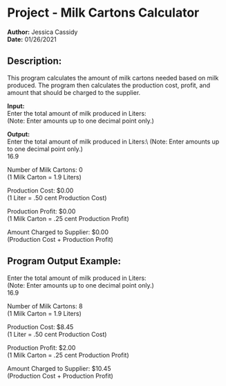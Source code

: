 # Project - Milk Cartons Calculator
**Author:**     Jessica Cassidy\
**Date:**       01/26/2021

## Description: 
This program calculates the amount of milk cartons needed based on milk produced. The program then calculates the production cost, profit, and amount that should be charged to the supplier. 

**Input:**\
Enter the total amount of milk produced in Liters:\
(Note: Enter amounts up to one decimal point only.)

**Output:**\
Enter the total amount of milk produced in Liters:\ 
(Note: Enter amounts up to one decimal point only.)\
16.9

Number of Milk Cartons: 0\
(1 Milk Carton = 1.9 Liters)

Production Cost: $0.00\
(1 Liter = .50 cent Production Cost)

Production Profit: $0.00\
(1 Milk Carton = .25 cent Production Profit)

Amount Charged to Supplier: $0.00\
(Production Cost + Production Profit)

## Program Output Example:
Enter the total amount of milk produced in Liters:\
(Note: Enter amounts up to one decimal point only.)\
16.9

Number of Milk Cartons: 8\
(1 Milk Carton = 1.9 Liters)

Production Cost: $8.45\
(1 Liter = .50 cent Production Cost)

Production Profit: $2.00\
(1 Milk Carton = .25 cent Production Profit)

Amount Charged to Supplier: $10.45\
(Production Cost + Production Profit)